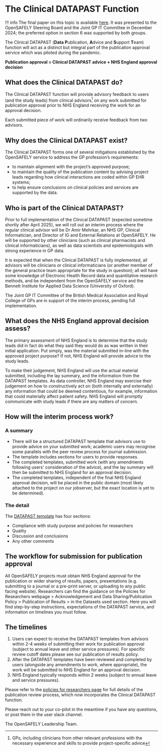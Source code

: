 # The Clinical DATAPAST Function

!!! info
    The final paper on this topic is available [here](the_clinical_datapast_function.pdf).
    It was presented to the OpenSAFELY Steering Board and the Joint GP IT Committee in December 2024;
    the preferred option in section 6 was supported by both groups.

The Clinical DATAPAST (**Data** **P**ublication, **A**dvice and **S**upport **T**eam) function will act as a distinct but integral part of the publication approval service which was piloted during the pandemic.

**Publication approval = Clinical DATAPAST advice + NHS England approval decision**

## What does the Clinical DATAPAST do?

The Clinical DATAPAST function will provide advisory feedback to users (and the study leads) from clinical advisors[^1] on any work submitted for publication approval prior to NHS England receiving the work for an approval decision.

Each submitted piece of work will ordinarily receive feedback from two advisors.

## Why does the Clinical DATAPAST exist?

The Clinical DATAPAST forms one of several mitigations established by the OpenSAFELY service to address the GP profession’s requirements:

- to maintain alignment with the project’s approved purpose;
- to maintain the quality of the publication content by advising project leads regarding how clinical interactions are coded within GP EHR systems;
- to help ensure conclusions on clinical policies and services are supported by the data.

## Who is part of the Clinical DATAPAST?

Prior to full implementation of the Clinical DATAPAST (expected sometime shortly after April 2025), we will roll out an interim process where the regular clinical advisor will be Dr Amir Mehrkar, an NHS GP, Clinical Informatician, and Director of IG and External Relations at OpenSAFELY. He will be supported by other clinicians (such as clinical pharmacists and clinical informaticians), as well as data scientists and epidemiologists with strong experience in GP data.

It is expected that when the Clinical DATAPAST is fully implemented, all advisors will be clinicians or clinical informaticians (or another member of the general practice team appropriate for the study in question); all will have some knowledge of Electronic Health Record data and quantitative research methods, and be independent from the OpenSAFELY service and the Bennett Institute for Applied Data Science (University of Oxford).

The Joint GP IT Committee of the British Medical Association and Royal College of GPs are in support of the interim process, pending full implementation.

## What does the NHS England approval decision assess?

The primary assessment of NHS England is to determine that the study leads did in fact do what they said they would do as was written in their initial application. Put simply, was the material submitted in-line with the approved project purpose? If not, NHS England will provide advice to the study leads.

To make their judgement, NHS England will use the actual material submitted, including the lay summary, and the information from the DATAPAST templates. As data controller, NHS England may exercise their judgement on how to constructively act on (both internally and externally) any information that could be deemed contentious, for example, information that could materially affect patient safety. NHS England will promptly communicate with study leads if there are any matters of concern.

## How will the interim process work?

### A summary

- There will be a structured DATAPAST template that advisors use to provide advice on your submitted work; academic users may recognise some parallels with the peer review process for journal submission.
- The template includes sections for users to provide responses.
- The completed templates, submitted work (with any amendments following users' consideration of the advice), and the lay summary will then be submitted to NHS England for an approval decision.
- The completed templates, independent of the final NHS England approval decision, will be placed in the public domain (most likely attached to the project on our jobserver, but the exact location is yet to be determined).

### The detail

The [DATAPAST template](https://docs.google.com/document/d/10derqFbS3c0SbZxGnBb1xQ0R7EgcxHYOGxnujTT-4QY/edit?tab=t.0) has four sections:

- Compliance with study purpose and policies for researchers
- Quality
- Discussion and conclusions
- Any other comments

## The workflow for submission for publication approval

All OpenSAFELY projects must obtain NHS England approval for the publication or wider sharing of results, papers, presentations (e.g. submitting to a journal or a pre-print server, or uploading to any public facing website). Researchers can find the guidance on the Policies for Researchers webpage > Acknowledgement and Data Sharing/Publication Policy > Publication of Results > in the Datasets used section.  Here you will find step-by-step instructions, expectations of the DATAPAST service, and information on timelines you must follow. 

## The timelines

1. Users can expect to receive the DATAPAST templates from advisors within 2-4 weeks of submitting their work for publication approval (subject to annual leave and other service pressures). For specific review cutoff dates please see our publication of results policy.
1. After the DATAPAST templates have been reviewed and completed by users (alongside any amendments to work, where appropriate), the work will be submitted to NHS England for an approval decision.
1. NHS England typically responds within 2 weeks (subject to annual leave and service pressures).

Please refer to the [policies for researchers page](https://www.opensafely.org/policies-for-researchers/#all-datasets-publication) for full details of the publication review process, which now incorporates the Clinical DATAPAST function.

Please reach out to your co-pilot in the meantime if you have any questions, or post them in the user slack channel.

The OpenSAFELY Leadership Team.

[^1]: GPs, including clinicians from other relevant professions with the necessary experience and skills to provide project-specific advice
